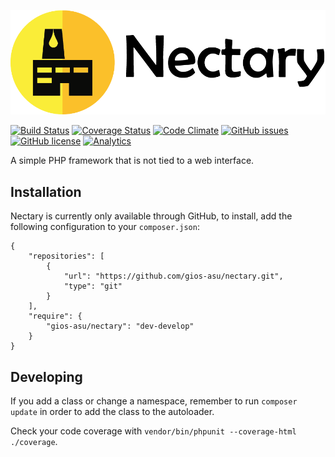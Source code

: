 ![Nectary](documentation/images/nectary-with-text.png)

[![Build Status](https://travis-ci.org/gios-asu/nectary.svg)](https://travis-ci.org/gios-asu/nectary) [![Coverage Status](https://coveralls.io/repos/gios-asu/nectary/badge.svg?branch=develop&service=github)](https://coveralls.io/github/gios-asu/nectary?branch=develop) [![Code Climate](https://codeclimate.com/github/gios-asu/nectary/badges/gpa.svg)](https://codeclimate.com/github/gios-asu/nectary) [![GitHub issues](https://img.shields.io/github/issues/gios-asu/nectary.svg)]() [![GitHub license](https://img.shields.io/github/license/gios-asu/nectary.svg)]() [![Analytics](https://ga-beacon.appspot.com/UA-561868-49/gios-asu/nectary?flat)](https://github.com/igrigorik/ga-beacon)


A simple PHP framework that is not tied to a web interface.

## Installation

Nectary is currently only available through GitHub, to install, add the following configuration to your `composer.json`:

```
{
    "repositories": [
        {
            "url": "https://github.com/gios-asu/nectary.git",
            "type": "git"
        }
    ],
    "require": {
        "gios-asu/nectary": "dev-develop"
    }
}
```

## Developing

If you add a class or change a namespace, remember to
run `composer update` in order to add the class to the autoloader.

Check your code coverage with `vendor/bin/phpunit --coverage-html ./coverage`.
